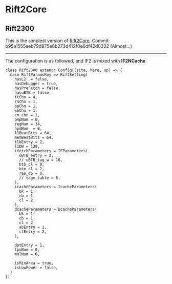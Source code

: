 # Rift2Core

## Rift2300

This is the simplest version of [Rift2Core](https://github.com/whutddk/Rift2Core/tree/develop).
Commit: b95a1555aeb79d975e8b273d412f0e6df42d0322 (Almost...)


----------------------------



The configuration is as followed, and IF2 is mixed with **IF2NCache**
```
class Rift2300 extends Config((site, here, up) => {
  case RiftParamsKey => RiftSetting(
    hasL2  = false,
    hasDebugger = true,
    hasPreFetch = false,
    hasuBTB = false,
    ftChn = 4,
    rnChn = 1,
    opChn = 1,
    wbChn = 1,
    cm_chn = 1,
    pmpNum = 0,
    regNum = 34,
    hpmNum  = 0,
    l1BeatBits = 64,
    memBeatBits = 64,
    tlbEntry = 2,
    l1DW = 128,
    ifetchParameters = IFParameters(
      uBTB_entry = 2,
      // uBTB_tag_w = 16,
      btb_cl = 0,
      bim_cl = 2,
      ras_dp = 0,
      // tage_table = 6, 
    ),
    icacheParameters = IcacheParameters(
      bk = 1,
      cb = 1,
      cl = 2,
    ),
    dcacheParameters = DcacheParameters(
      bk = 1,
      cb = 1,
      cl = 2,
      sbEntry = 1,
      stEntry = 2,
    ),

    dptEntry = 1,
    fpuNum = 0,
    mulNum = 0,

    isMinArea = true,
    isLowPower = false,
  )
})

```


